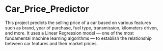# Car_Price_Predictor
This project predicts the selling price of a car based on various features such as brand, year of purchase, fuel type, transmission, kilometers driven, and more. It uses a Linear Regression model — one of the most fundamental machine learning algorithms — to establish the relationship between car features and their market prices.
